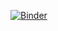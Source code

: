 [![Binder](https://mybinder.org/badge_logo.svg)](https://mybinder.org/v2/gh/tofaquih/bindertest/master?urlpath=rstudio)
